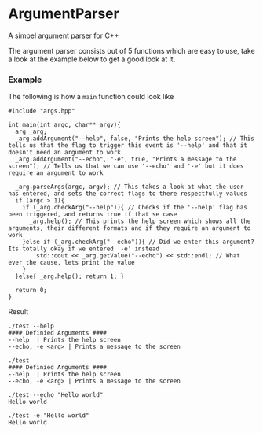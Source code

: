# ArgumentParser
A simpel argument parser for C++

The argument parser consists out of 5 functions which are easy to use, take a look at the example below to get a good look at it.


### Example
The following is how a `main` function could look like
```
#include "args.hpp"

int main(int argc, char** argv){
  arg _arg;
  _arg.addArgument("--help", false, "Prints the help screen"); // This tells us that the flag to trigger this event is '--help' and that it doesn't need an argument to work
  _arg.addArgument("--echo", "-e", true, "Prints a message to the screen"); // Tells us that we can use '--echo' and '-e' but it does require an argument to work

  _arg.parseArgs(argc, argv); // This takes a look at what the user has entered, and sets the correct flags to there respectfully values
  if (argc > 1){
    if (_arg.checkArg("--help")){ // Checks if the '--help' flag has been triggered, and returns true if that se case
      _arg.help(); // This prints the help screen which shows all the arguments, their different formats and if they require an argument to work
    }else if (_arg.checkArg("--echo")){ // Did we enter this argument? Its totally okay if we entered '-e' instead
        std::cout << _arg.getValue("--echo") << std::endl; // What ever the cause, lets print the value
    }
  }else{ _arg.help(); return 1; }

  return 0;
}

```
Result
```
./test --help
#### Definied Arguments ####
--help  | Prints the help screen
--echo, -e <arg> | Prints a message to the screen

./test
#### Definied Arguments ####
--help  | Prints the help screen
--echo, -e <arg> | Prints a message to the screen

./test --echo "Hello world"
Hello world

./test -e "Hello world"
Hello world
```
